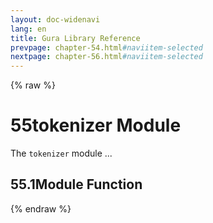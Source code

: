 ```yaml
---
layout: doc-widenavi
lang: en
title: Gura Library Reference
prevpage: chapter-54.html#naviitem-selected
nextpage: chapter-56.html#naviitem-selected
---
```

{% raw %}
<h1><span class="caption-index-1">55</span>tokenizer Module</h1>
<p>
The <code class="highlighter-rouge">tokenizer</code> module ...
</p>
<h2><span class="caption-index-2">55.1</span><a name="anchor-55-1"></a>Module Function</h2>
{% endraw %}
